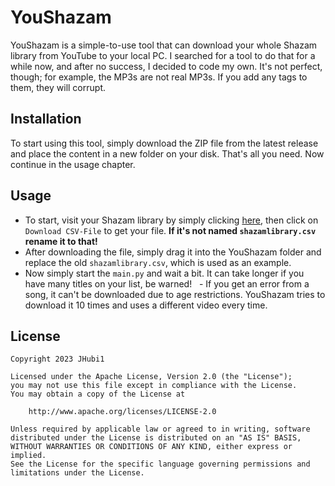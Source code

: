 # YouShazam
YouShazam is a simple-to-use tool that can download your whole Shazam library from YouTube to your local PC. I searched for a tool to do that for a while now, and after no success, I decided to code my own. It's not perfect, though; for example, the MP3s are not real MP3s. If you add any tags to them, they will corrupt.

## Installation
To start using this tool, simply download the ZIP file from the latest release and place the content in a new folder on your disk. That's all you need. Now continue in the usage chapter.

## Usage
- To start, visit your Shazam library by simply clicking [here](https://www.shazam.com/de/myshazam), then click on `Download CSV-File` to get your file. **If it's not named `shazamlibrary.csv` rename it to that!**
- After downloading the file, simply drag it into the YouShazam folder and replace the old `shazamlibrary.csv`, which is used as an example.
- Now simply start the `main.py` and wait a bit. It can take longer if you have many titles on your list, be warned!
  - If you get an error from a song, it can't be downloaded due to age restrictions. YouShazam tries to download it 10 times and uses a different video every time.

## License
```
Copyright 2023 JHubi1

Licensed under the Apache License, Version 2.0 (the "License");
you may not use this file except in compliance with the License.
You may obtain a copy of the License at

    http://www.apache.org/licenses/LICENSE-2.0

Unless required by applicable law or agreed to in writing, software
distributed under the License is distributed on an "AS IS" BASIS,
WITHOUT WARRANTIES OR CONDITIONS OF ANY KIND, either express or implied.
See the License for the specific language governing permissions and
limitations under the License.
```